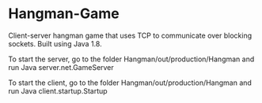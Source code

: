 # Hangman-Game

Client-server hangman game that uses TCP to communicate over blocking sockets. Built using Java 1.8.

To start the server, go to the folder Hangman/out/production/Hangman and run Java server.net.GameServer

To start the client, go to the folder Hangman/out/production/Hangman and run Java client.startup.Startup
